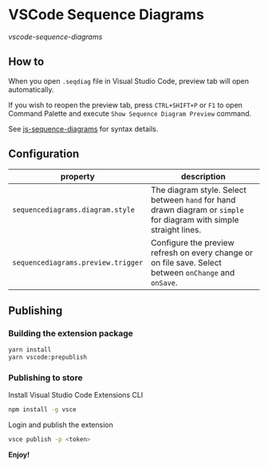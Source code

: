 # VSCode Sequence Diagrams

_vscode-sequence-diagrams_

## How to

When you open `.seqdiag` file in Visual Studio Code, preview tab will open automatically.

If you wish to reopen the preview tab, press `CTRL+SHIFT+P` or `F1` to open Command Palette and execute `Show Sequence Diagram Preview` command.

See [js-sequence-diagrams](https://bramp.github.io/js-sequence-diagrams/) for syntax details.

## Configuration

| property                         | description                              |
|----------------------------------|------------------------------------------|
| `sequencediagrams.diagram.style` | The diagram style. Select between `hand` for hand drawn diagram or `simple` for diagram with simple straight lines. |
| `sequencediagrams.preview.trigger` | Configure the preview refresh on every change or on file save. Select between `onChange` and `onSave`. |

## Publishing 

### Building the extension package

```bash
yarn install
yarn vscode:prepublish
```

### Publishing to store

Install Visual Studio Code Extensions CLI

```bash
npm install -g vsce
```

Login and publish the extension

```bash
vsce publish -p <token>
```

**Enjoy!**
